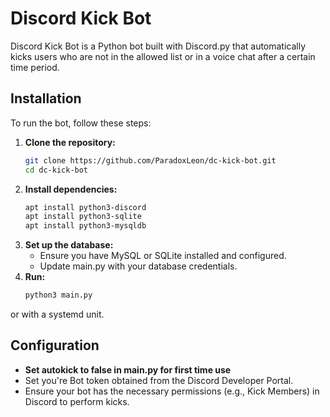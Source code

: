 # Discord Kick Bot

Discord Kick Bot is a Python bot built with Discord.py that automatically kicks users who are not in the allowed list or in a voice chat after a certain time period.

## Installation

To run the bot, follow these steps:

1. **Clone the repository:**
   ```bash
   git clone https://github.com/ParadoxLeon/dc-kick-bot.git
   cd dc-kick-bot
2. **Install dependencies:**
   ```bash
   apt install python3-discord
   apt install python3-sqlite
   apt install python3-mysqldb
3. **Set up the database:**
   - Ensure you have MySQL or SQLite installed and configured.
   - Update main.py with your database credentials.
4. **Run:**
   ```bash
   python3 main.py

or with a systemd unit.


## Configuration
   - **Set autokick to false in main.py for first time use**
   - Set you're Bot token obtained from the Discord Developer Portal.
   - Ensure your bot has the necessary permissions (e.g., Kick Members) in Discord to perform kicks.
